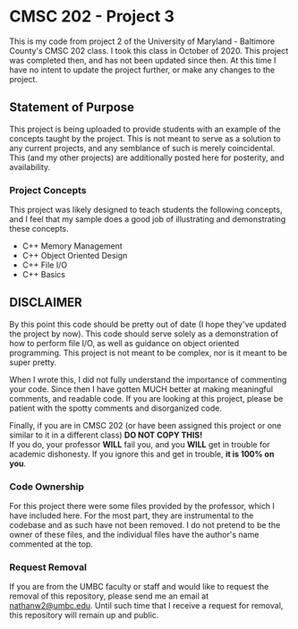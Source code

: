 # CMSC 202 - Project 3
This is my code from project 2 of the University of Maryland - Baltimore County's CMSC 202 class. I took this class in October of 2020. This project was completed then, and has not been updated since then. At this time I have no intent to update the project further, or make any changes to the project.

## Statement of Purpose
This project is being uploaded to provide students with an example of the concepts taught by the project. This is not meant to serve as a solution to any current projects, and any semblance of such is merely coincidental. This (and my other projects) are additionally posted here for posterity, and availability.

### Project Concepts
This project was likely designed to teach students the following concepts, and I feel that my sample does a good job of illustrating and demonstrating these concepts.
- C++ Memory Management
- C++ Object Oriented Design
- C++ File I/O
- C++ Basics

## DISCLAIMER
By this point this code should be pretty out of date (I hope they've updated the project by now). This code should serve solely as a demonstration of how to perform file I/O, as well as guidance on object oriented programming. This project is not meant to be complex, nor is it meant to be super pretty.  

When I wrote this, I did not fully understand the importance of commenting your code. Since then I have gotten MUCH better at making meaningful comments, and readable code. If you are looking at this project, please be patient with the spotty comments and disorganized code.

Finally, if you are in CMSC 202 (or have been assigned this project or one similar to it in a different class) **DO NOT COPY THIS!**  
If you do, your professor **WILL** fail you, and you **WILL** get in trouble for academic dishonesty. If you ignore this and get in trouble, **it is 100% on you**.

### Code Ownership
For this project there were some files provided by the professor, which I have included here. For the most part, they are instrumental to the codebase and as such have not been removed. I do not pretend to be the owner of these files, and the individual files have the author's name commented at the top.

### Request Removal
If you are from the UMBC faculty or staff and would like to request the removal of this repository, please send me an email at nathanw2@umbc.edu. Until such time that I receive a request for removal, this repository will remain up and public.
